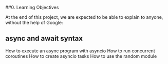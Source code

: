 ##0. Learning Objectives

At the end of this project, we are expected to be able to explain to anyone, without the help of Google:

## async and await syntax
How to execute an async program with asyncio
How to run concurrent coroutines
How to create asyncio tasks
How to use the random module
